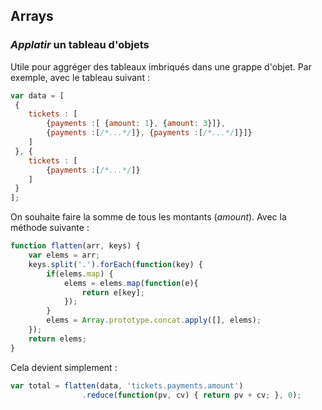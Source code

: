 ## Arrays 

### *Applatir* un tableau d'objets

Utile pour aggréger des tableaux imbriqués dans une grappe d'objet.
Par exemple, avec le tableau suivant :

```js
var data = [
 {
    tickets : [
        {payments :[ {amount: 1}, {amount: 3}]}, 
        {payments :[/*...*/]}, {payments :[/*...*/]}]}
    ]
 }, {
    tickets : [
        {payments :[/*...*/]}
    ]
 }
];
```

On souhaite faire la somme de tous les montants (*amount*).
Avec la méthode suivante :

```js
function flatten(arr, keys) {
    var elems = arr;
    keys.split('.').forEach(function(key) {
        if(elems.map) {
            elems = elems.map(function(e){
                return e[key];
            });
        }
        elems = Array.prototype.concat.apply([], elems);
    });
    return elems;
}
```

Cela devient simplement :

```js
var total = flatten(data, 'tickets.payments.amount')
                .reduce(function(pv, cv) { return pv + cv; }, 0);
```